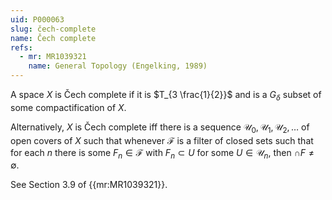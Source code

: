 ```yaml
---
uid: P000063
slug: čech-complete
name: Čech complete
refs:
  - mr: MR1039321
    name: General Topology (Engelking, 1989)
---
```

A space $X$ is Čech complete if it is $T_{3 \frac{1}{2}}$ and is a $G_\delta$ subset of some compactification of $X$.

Alternatively, $X$ is Čech complete iff there is a sequence $\mathcal{U}_0, \mathcal{U}_1, \mathcal{U}_2, \dots$ of open covers of $X$ such that whenever $\mathcal{F}$ is a filter of closed sets such that for each $n$ there is some $F_n \in \mathcal{F}$ with $F_n \subset U$ for some $U \in \mathcal{U}_n$, then $\cap F \neq \emptyset$.

See Section 3.9 of {{mr:MR1039321}}.
